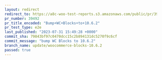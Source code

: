 ```yaml
---
layout: redirect
redirect_to: https://a8c-woo-test-reports.s3.amazonaws.com/public/pr/39492/e2e/index.html
pr_number: 39492
pr_title_encoded: "Bump+WC+Blocks+to+10.6.2"
pr_test_type: e2e
last_published: "2023-07-31 15:49:28 +0000"
commit_sha: 79843bf97c0470dcc15c2b894131dc5270f9c6cf
commit_message: "bump WC Blocks to 10.6.2"
branch_name: update/woocommerce-blocks-10.6.2
passed: true
---
```


